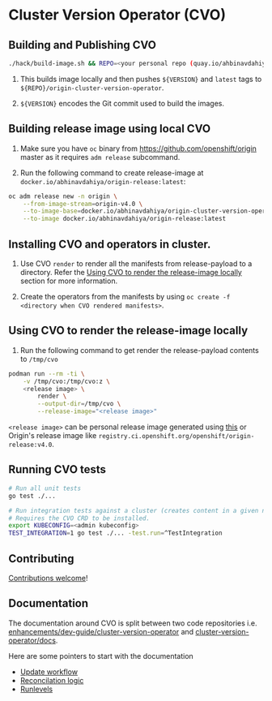 # Cluster Version Operator (CVO)

## Building and Publishing CVO

```sh
./hack/build-image.sh && REPO=<your personal repo (quay.io/ahbinavdahiya | docker.io/abhinavdahiya)> ./hack/push-image.sh
```

1. This builds image locally and then pushes `${VERSION}` and `latest` tags to `${REPO}/origin-cluster-version-operator`.

2. `${VERSION}` encodes the Git commit used to build the images.

## Building release image using local CVO

1. Make sure you have `oc` binary from https://github.com/openshift/origin master as it requires `adm release` subcommand.

2. Run the following command to create release-image at `docker.io/abhinavdahiya/origin-release:latest`:

```sh
oc adm release new -n origin \
    --from-image-stream=origin-v4.0 \
    --to-image-base=docker.io/abhinavdahiya/origin-cluster-version-operator:latest \
    --to-image docker.io/abhinavdahiya/origin-release:latest
```

## Installing CVO and operators in cluster.

1. Use CVO `render` to render all the manifests from release-payload to a directory. Refer the [Using CVO to render the release-image locally](#using-cvo-to-render-the-release-image-locally) section for more information.

2. Create the operators from the manifests by using `oc create -f <directory when CVO rendered manifests>`.

## Using CVO to render the release-image locally

1. Run the following command to get render the release-payload contents to `/tmp/cvo`

```sh
podman run --rm -ti \
    -v /tmp/cvo:/tmp/cvo:z \
    <release image> \
        render \
        --output-dir=/tmp/cvo \
        --release-image="<release image>"
```

`<release image>` can be personal release image generated using [this](#building-release-image-using-local-cvo) or Origin's release image like `registry.ci.openshift.org/openshift/origin-release:v4.0`.

## Running CVO tests

```sh
# Run all unit tests
go test ./...

# Run integration tests against a cluster (creates content in a given namespace)
# Requires the CVO CRD to be installed.
export KUBECONFIG=<admin kubeconfig>
TEST_INTEGRATION=1 go test ./... -test.run=^TestIntegration
```

## Contributing

[Contributions welcome](CONTRIBUTING.md)!

## Documentation

The documentation around CVO is split between two code repositories i.e. [enhancements/dev-guide/cluster-version-operator](https://github.com/openshift/enhancements/tree/master/dev-guide/cluster-version-operator) and [cluster-version-operator/docs](./docs).

Here are some pointers to start with the documentation
- [Update workflow](https://github.com/openshift/enhancements/blob/master/dev-guide/cluster-version-operator/user/update-workflow.md)
- [Reconcilation logic](https://github.com/openshift/enhancements/blob/master/dev-guide/cluster-version-operator/user/reconciliation.md)
- [Runlevels](https://github.com/openshift/enhancements/blob/master/dev-guide/cluster-version-operator/dev/upgrades.md)
